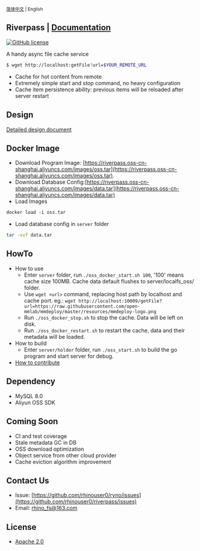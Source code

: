 <small> [简体中文](README_zh.md) | English </small>

## Riverpass | [Documentation](docs/)
[![GitHub license](https://img.shields.io/badge/license-apache--2--Clause-brightgreen.svg)](./LICENSE)

A handy async file cache service

```bash
$ wget http://localhost:getFile?url=$YOUR_REMOTE_URL
```

* Cache for hot content from remote
* Extremely simple start and stop command, no heavy configuration
* Cache item persistence ability: previous items will be reloaded after server restart

## Design
[Detailed design document](docs/original-design-doc.md)



## Docker Image
* Download Program Image: [https://riverpass.oss-cn-shanghai.aliyuncs.com/images/oss.tar](https://riverpass.oss-cn-shanghai.aliyuncs.com/images/oss.tar).
* Download Database Config:[https://riverpass.oss-cn-shanghai.aliyuncs.com/images/data.tar](https://riverpass.oss-cn-shanghai.aliyuncs.com/images/data.tar)
* Load Images
```bash
docker load -i oss.tar
```
* Load database config in `server` folder
```bash
tar -xvf data.tar
```

## HowTo
* How to use
  * Enter `server` folder, run `./oss_docker_start.sh 100`, '100' means cache size 100MB. Cache data default flushes to server/localfs_oss/ folder.
  * Use `wget <url>` command, replacing host path by localhost and cache port. eg.: `wget http://localhost:10009/getFile?url=https://raw.githubusercontent.com/open-mmlab/mmdeploy/master/resources/mmdeploy-logo.png`
  * Run `./oss_docker_stop.sh` to stop the cache. Data will be left on disk.
  * Run `./oss_docker_restart.sh` to restart the cache, data and their metadata will be loaded.
* How to build
  * Enter `server/holder` folder, run `./oss_start.sh` to build the go program and start server for debug.
* [How to contribute](docs/how-to-contribute.zh.md)

## Dependency
* MySQL 8.0
* Aliyun OSS SDK

## Coming Soon
- CI and test coverage
- Stale metadata GC in DB
- OSS download optimization
- Object service from other cloud provider
- Cache eviction algorithm improvement

## Contact Us
  * Issue: [https://github.com/rhinouser0/ryno/issues](https://github.com/rhinouser0/riverpass/issues)
  * Email: rhino_fs@163.com

## License
- [Apache 2.0](LICENSE)
